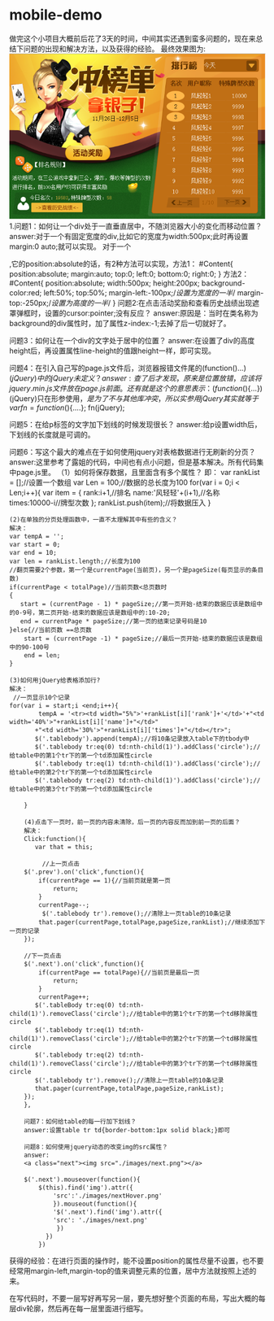 # mobile-demo
   做完这个小项目大概前后花了3天的时间，中间其实还遇到蛮多问题的，现在来总结下问题的出现和解决方法，以及获得的经验。
   最终效果图为:![image](https://github.com/wenwen1995/mobile-demo/blob/master/screenshot/MobileImg.png)
1.问题1：如何让一个div处于一直垂直居中，不随浏览器大小的变化而移动位置？
  answer:对于一个有固定宽度的div,比如它的宽度为width:500px;此时再设置margin:0 auto;就可以实现。
  对于一个<div id="Content"></div>,它的position:absolute的话，有2种方法可以实现，方法1：
  #Content{
    position:absolute;
    margin:auto;
    top:0;
    left:0;
    bottom:0;
    right:0;
  }
  方法2：
  #Content{
  position:absolute;
  width:500px;
  height:200px;
  background-color:red;
  left:50%;
  top:50%;
  margin-left:-100px;/*设置为宽度的一半*/
  margin-top:-250px;/*设置为高度的一半*/
  }
问题2:在点击活动奖励和查看历史战绩出现遮罩弹框时，设置的cursor:pointer;没有反应？
answer:原因是：当时在类名称为background的div属性时，加了属性z-index:-1;去掉了后一切就好了。

问题3：如何让在一个div的文字处于居中的位置？
answer:在设置了div的高度height后，再设置属性line-height的值跟height一样，即可实现。

问题4：在引入自己写的page.js文件后，浏览器报错文件尾的(function($){...})(jQuery)中的jQuery未定义？
answer:查了后才发现，原来是位置放错，应该将jquery.min.js文件放在page.js前面。还有就是这个的意思表示：(function($){...}) (jQuery)只在形参使用$，是为了不与其他库冲突，所以实参用jQuery其实就等于
var fn = function($){....};
fn(jQuery);

问题5：在给p标签的文字加下划线的时候发现很长？
answer:给p设置width后，下划线的长度就是可调的。

问题6：写这个最大的难点在于如何使用jquery对表格数据进行无刷新的分页？
answer:这里参考了露姐的代码，中间也有点小问题，但是基本解决。所有代码集中page.js里。
  （1）如何将保存数据，且里面含有多个属性？
    即：
    var rankList = [];//设置一个数组
    var Len = 100;//数据的总长度为100
    for(var i = 0;i < Len;i++){
        var item = {
            rank:i+1,//排名
            name:'风轻轻'+(i+1),//名称
            times:10000-i//牌型次数
        };
        rankList.push(item);//将数据压入
    }

    (2)在单独的分页处理函数中，一直不太理解其中有些的含义？
    解决：
    var tempA = '';
    var start = 0;
    var end = 10;
    var len = rankList.length;//长度为100
    //翻页需要2个参数，第一个是currentPage(当前页)，另一个是pageSize(每页显示的条目数)
    if(currentPage < totalPage)//当前页数<总页数时
    {
       start = (currentPage - 1) * pageSize;//第一页开始-结束的数据应该是数组中的0-9号，第二页开始-结束的数据应该是数组中的:10-20;
       end = currentPage * pageSize;//第一页的结束记录号码是10
    }else{//当前页数 ==总页数
        start = (currentPage -1) * pageSize;//最后一页开始-结束的数据应该是数组中的90-100号
        end = len;
    }

    (3)如何用jQuery给表格添加行?
    解决：
     //一页显示10个记录
    for(var i = start;i <end;i++){
            tempA = '<tr><td width="5%">'+rankList[i]['rank']+'</td>'+"<td  width='40%'>"+rankList[i]['name']+"</td>"
           +"<td width='30%'>"+rankList[i]['times']+"</td></tr>";
           $('.tablebody').append(tempA);//将10条记录放入table下的tbody中
           $('.tablebody tr:eq(0) td:nth-child(1)').addClass('circle');//给table中的第1个tr下的第一个td添加属性circle
           $('.tablebody tr:eq(1) td:nth-child(1)').addClass('circle');//给table中的第2个tr下的第一个td添加属性circle
           $('.tablebody tr:eq(2) td:nth-child(1)').addClass('circle');//给table中的第3个tr下的第一个td添加属性circle

        }

        (4)点击下一页时，前一页的内容未清除，后一页的内容反而加到前一页的后面？
        解决：
        Click:function(){
           var that = this;
     
             //上一页点击
        $('.prev').on('click',function(){
            if(currentPage == 1){//当前页就是第一页
                return;
            }
            currentPage--;
             $('.tablebody tr').remove();//清除上一页table的10条记录
            that.pager(currentPage,totalPage,pageSize,rankList);//继续添加下一页的记录
        });

        //下一页点击
        $('.next').on('click',function(){
            if(currentPage == totalPage){//当前页是最后一页
                return;
            }
            currentPage++;
           $('.tableBody tr:eq(0) td:nth-child(1)').removeClass('circle');//给table中的第1个tr下的第一个td移除属性circle
           $('.tablebody tr:eq(1) td:nth-child(1)').removeClass('circle');//给table中的第2个tr下的第一个td移除属性circle
           $('.tablebody tr:eq(2) td:nth-child(1)').removeClass('circle');//给table中的第3个tr下的第一个td移除属性circle
           $('.tablebody tr').remove();//清除上一页table的10条记录
           that.pager(currentPage,totalPage,pageSize,rankList);
        });
        },

        问题7：如何给table的每一行加下划线？
        answer:设置table tr td{border-bottom:1px solid black;}即可

        问题8：如何使用jquery动态的改变img的src属性？
        answer:
        <a class="next"><img src="./images/next.png"></a>

        $('.next').mouseover(function(){
            $(this).find('img').attr({
                'src':'./images/nextHover.png'
                }).mouseout(function(){
                '$('.next').find('img').attr({
                'src': './images/next.png'
                 })
              })
            })
  获得的经验：在进行页面的操作时，能不设置position的属性尽量不设置，也不要经常用margin-left,margin-top的值来调整元素的位置，居中方法就按照上述的来。

  在写代码时，不要一层写好再写另一层，要先想好整个页面的布局，写出大概的每层div轮廓，然后再在每一层里面进行细写。
